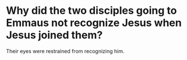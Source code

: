 # Why did the two disciples going to Emmaus not recognize Jesus when Jesus joined them?

Their eyes were restrained from recognizing him.
